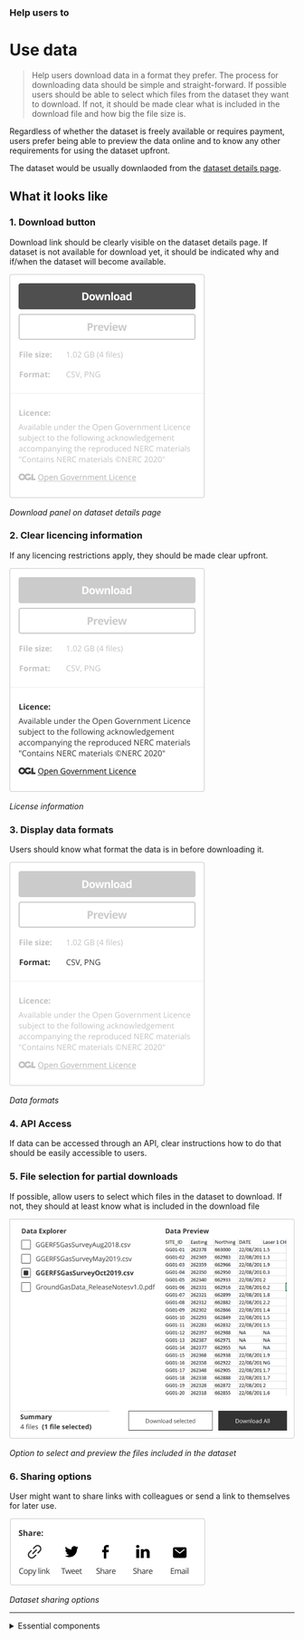 ### Help users to
# Use data

> Help users download data in a format they prefer. The process for downloading data should be simple and straight-forward. If possible users should be able to select which files from the dataset they want to download. If not, it should be made clear what is included in the download file and how big the file size is.

Regardless of whether the dataset is freely available or requires payment, users prefer being able to preview the data online and to know any other requirements for using the dataset upfront.

The dataset would be usually downlaoded from the [dataset details page](/main-content/pages/dataset-details).

## What it looks like

### 1. Download button

Download link should be clearly visible on the dataset details page. If dataset is not available for download yet, it should be  indicated why and if/when the dataset will become available.

<div class="image-container">

![Google results](../../_media/use-data/download-panel.png)

*Download panel on dataset details page*

</div>

### 2. Clear licencing information

If any licencing restrictions apply, they should be made clear upfront.

<div class="image-container">

![Google results](../../_media/use-data/license.png)

*License information*

</div>

### 3. Display data formats

Users should know what format the data is in before downloading it.

<div class="image-container">

![Google results](../../_media/use-data/format.png)

*Data formats*

</div>

### 4. API Access

If data can be accessed through an API, clear instructions how to do that should be easily accessible to users.

### 5. File selection for partial downloads

If possible, allow users to select which files in the dataset to download. If not, they should at least know what is included in the download file

<div class="image-container">

![Google results](../../_media/use-data/data-preview.png)

*Option to select and preview the files included in the dataset*

</div>

### 6. Sharing options

User might want to share links with colleagues or send a link to themselves for later use.

<div class="image-container">

![Google results](../../_media/use-data/share-panel.png)

*Dataset sharing options*

</div>

---

<!-- Additional information can be presented in dropdown menus -->

<details>
<summary>Essential components</summary>
<br>

Below is a checklist of components/information that are relevant for this task.

These components can be arranged in many ways, but the ones with highest relevance should be the most visible/accessible.

?> 1 - high relevance, 2 - medium relevance, 3 - low relevance

<!-- Table of component start -->

| Component       | Description                                                    | Relevance |
|-----------------|----------------------------------------------------------------|:---------:|
| Download button | Download link or instructions how to access data               |     1     |
| Data formats    | What formats is the data provided in?                          |     1     |
| Sharing options | Share, email or copy the dataset url                           |     2     |
| Data preview    | Preview all or parts of a dataset online before downloading it |     2     |
| Licence details | Are there any limitation on how the data can be used?          |     1     |

</details>

